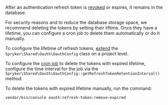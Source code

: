 After an authentication refresh token is [revoked](https://documentation.spryker.com/docs/authentication-and-authorization) or expires, it remains in the database.

For security reasons and to reduce the database storage space, we recommend deleting the tokens by setting their liftime. Once they have a lifetime, you can configure a cron job to delete them automatically or do it manually.


To configure the lifetime of refresh tokens, [extend](https://documentation.spryker.com/docs/t-extend-spryker) the `Spryker\Shared\Oauth\OauthConfig` class on a project level.

To configure the [cron job](https://documentation.spryker.com/docs/cronjob-scheduling) to delete the tokens with expired lifetime, configure the time interval for the job via the `Spryker\Shared\Oauth\OauthConfig::getRefreshTokenRetentionInterval()` method.

To delete the tokens with expired lifetime manually, run the command:
```bash
vendor/bin/console oauth:refresh-token:remove-expired
```


